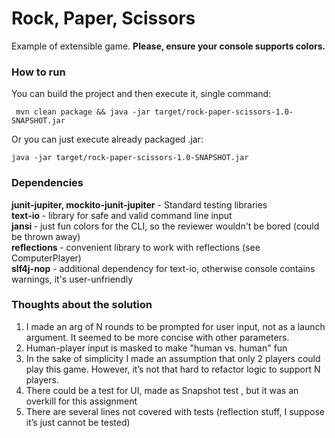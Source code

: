 # Rock, Paper, Scissors

Example of extensible game. <b> Please, ensure your console supports colors. </b>

### How to run

You can build the project and then execute it, single command:
```shell
 mvn clean package && java -jar target/rock-paper-scissors-1.0-SNAPSHOT.jar
```
Or you can just execute already packaged .jar:
```shell
java -jar target/rock-paper-scissors-1.0-SNAPSHOT.jar
```

### Dependencies

<b> junit-jupiter, mockito-junit-jupiter</b> - Standard testing libraries 
<br>
<b> text-io </b> - library for safe and valid command line input
<br>
<b> jansi </b> - just fun colors for the CLI, so the reviewer wouldn't be bored (could be thrown away)
<br>
<b> reflections </b> - convenient library to work with reflections (see ComputerPlayer)
<br>
<b>slf4j-nop</b> - additional dependency for text-io, otherwise console contains warnings, it's user-unfriendly

### Thoughts about the solution

1. I made an arg of N rounds to be prompted for user input, not as a launch argument. It seemed to be more concise with other parameters.
2. Human-player input is masked to make "human vs. human" fun
3. In the sake of simplicity I made an assumption that only 2 players could play this game. However, it’s not that hard to refactor logic to support N players.
4. There could be a test for UI, made as Snapshot test , but it was an overkill for this assignment
5. There are several lines not covered with tests (reflection stuff, I suppose it’s just cannot be tested)

